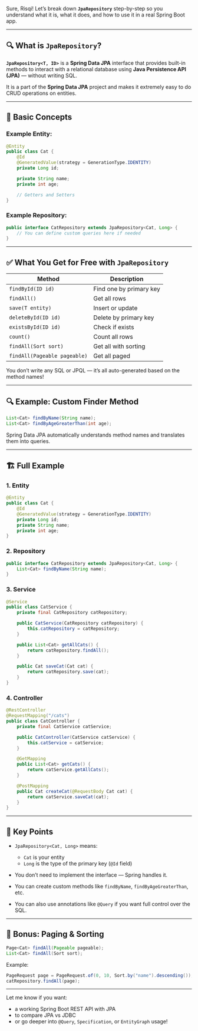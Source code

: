 Sure, Risqi! Let’s break down **`JpaRepository`** step-by-step so you understand what it is, what it does, and how to use it in a real Spring Boot app.

---

## 🔍 What is `JpaRepository`?

**`JpaRepository<T, ID>`** is a **Spring Data JPA** interface that provides built-in methods to interact with a relational database using **Java Persistence API (JPA)** — without writing SQL.

It is a part of the **Spring Data JPA** project and makes it extremely easy to do CRUD operations on entities.

---

## 🧱 Basic Concepts

### Example Entity:

```java
@Entity
public class Cat {
    @Id
    @GeneratedValue(strategy = GenerationType.IDENTITY)
    private Long id;

    private String name;
    private int age;

    // Getters and Setters
}
```

### Example Repository:

```java
public interface CatRepository extends JpaRepository<Cat, Long> {
    // You can define custom queries here if needed
}
```

---

## ✅ What You Get for Free with `JpaRepository`

| Method                       | Description             |
| ---------------------------- | ----------------------- |
| `findById(ID id)`            | Find one by primary key |
| `findAll()`                  | Get all rows            |
| `save(T entity)`             | Insert or update        |
| `deleteById(ID id)`          | Delete by primary key   |
| `existsById(ID id)`          | Check if exists         |
| `count()`                    | Count all rows          |
| `findAll(Sort sort)`         | Get all with sorting    |
| `findAll(Pageable pageable)` | Get all paged           |

You don’t write any SQL or JPQL — it’s all auto-generated based on the method names!

---

## 🔍 Example: Custom Finder Method

```java
List<Cat> findByName(String name);
List<Cat> findByAgeGreaterThan(int age);
```

Spring Data JPA automatically understands method names and translates them into queries.

---

## 🏗️ Full Example

### 1. Entity

```java
@Entity
public class Cat {
    @Id
    @GeneratedValue(strategy = GenerationType.IDENTITY)
    private Long id;
    private String name;
    private int age;
}
```

### 2. Repository

```java
public interface CatRepository extends JpaRepository<Cat, Long> {
    List<Cat> findByName(String name);
}
```

### 3. Service

```java
@Service
public class CatService {
    private final CatRepository catRepository;

    public CatService(CatRepository catRepository) {
        this.catRepository = catRepository;
    }

    public List<Cat> getAllCats() {
        return catRepository.findAll();
    }

    public Cat saveCat(Cat cat) {
        return catRepository.save(cat);
    }
}
```

### 4. Controller

```java
@RestController
@RequestMapping("/cats")
public class CatController {
    private final CatService catService;

    public CatController(CatService catService) {
        this.catService = catService;
    }

    @GetMapping
    public List<Cat> getCats() {
        return catService.getAllCats();
    }

    @PostMapping
    public Cat createCat(@RequestBody Cat cat) {
        return catService.saveCat(cat);
    }
}
```

---

## 🎯 Key Points

* `JpaRepository<Cat, Long>` means:

  * `Cat` is your entity
  * `Long` is the type of the primary key (`@Id` field)
* You don’t need to implement the interface — Spring handles it.
* You can create custom methods like `findByName`, `findByAgeGreaterThan`, etc.
* You can also use annotations like `@Query` if you want full control over the SQL.

---

## 🧪 Bonus: Paging & Sorting

```java
Page<Cat> findAll(Pageable pageable);
List<Cat> findAll(Sort sort);
```

Example:

```java
PageRequest page = PageRequest.of(0, 10, Sort.by("name").descending());
catRepository.findAll(page);
```

---

Let me know if you want:

* a working Spring Boot REST API with JPA
* to compare JPA vs JDBC
* or go deeper into `@Query`, `Specification`, or `EntityGraph` usage!
